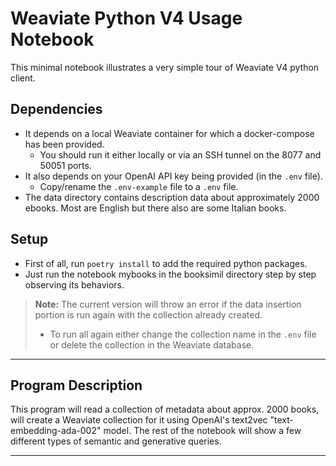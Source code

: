 # Weaviate Python V4 Usage Notebook

This minimal notebook illustrates a very simple tour of Weaviate V4 python client.

## Dependencies
- It depends on a local Weaviate container for which a docker-compose has been provided.
  - You should run it either locally or via an SSH tunnel on the 8077 and 50051 ports.
- It also depends on your OpenAI API key being provided (in the `.env` file).
  - Copy/rename the `.env-example` file to a `.env` file.
- The data directory contains description data about approximately 2000 ebooks. Most are English but there also are some Italian books.

## Setup
- First of all, run `poetry install` to add the required python packages.
- Just run the notebook mybooks in the booksimil directory step by step observing its behaviors.

> **Note:** The current version will throw an error if the data insertion portion is run again with the collection already created.
> - To run all again either change the collection name in the `.env` file or delete the collection in the Weaviate database.

---

## Program Description

This program will read a collection of metadata about approx. 2000 books, will create a Weaviate collection for it using OpenAI's text2vec "text-embedding-ada-002" model. The rest of the notebook will show a few different types of semantic and generative queries.

---

